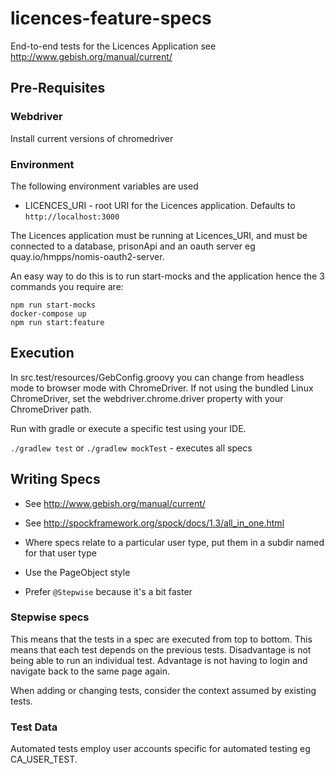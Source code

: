 # licences-feature-specs

End-to-end tests for the Licences Application
see http://www.gebish.org/manual/current/

## Pre-Requisites

### Webdriver

Install current versions of chromedriver

### Environment

The following environment variables are used

- LICENCES_URI - root URI for the Licences application. Defaults to `http://localhost:3000`

The Licences application must be running at Licences_URI, and must be connected to a database, prisonApi
and an oauth server eg quay.io/hmpps/nomis-oauth2-server.

An easy way to do this is to run start-mocks and the application hence the 3 commands you require are:

```
npm run start-mocks
docker-compose up
npm run start:feature
```


## Execution

In src.test/resources/GebConfig.groovy you can change from headless mode
to browser mode with ChromeDriver. If not using the bundled Linux ChromeDriver, set the
webdriver.chrome.driver property with your ChromeDriver path.

Run with gradle or execute a specific test using your IDE.

`./gradlew test` or `./gradlew mockTest` - executes all specs

## Writing Specs

- See http://www.gebish.org/manual/current/
- See http://spockframework.org/spock/docs/1.3/all_in_one.html

- Where specs relate to a particular user type, put them in a subdir named for that user type
- Use the PageObject style
- Prefer `@Stepwise` because it's a bit faster

### Stepwise specs

This means that the tests in a spec are executed from top to bottom. This means that each test
depends on the previous tests. Disadvantage is not being able to run an individual test.
Advantage is not having to login and navigate back to the same page again.

When adding or changing tests, consider the context assumed by existing tests.

### Test Data

Automated tests employ user accounts specific for automated testing eg CA_USER_TEST.
